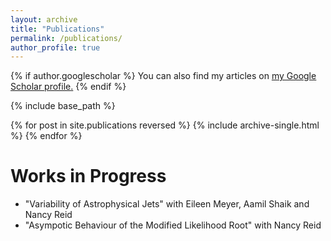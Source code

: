 ```yaml
---
layout: archive
title: "Publications"
permalink: /publications/
author_profile: true
---
```


{% if author.googlescholar %}
  You can also find my articles on <u><a href="{{author.googlescholar}}">my Google Scholar profile</a>.</u>
{% endif %}

{% include base_path %}

{% for post in site.publications reversed %}
  {% include archive-single.html %}
{% endfor %}

Works in Progress
======
* "Variability of Astrophysical Jets" with Eileen Meyer, Aamil Shaik and  Nancy Reid 
* "Asympotic Behaviour of the Modified Likelihood Root" with Nancy Reid
